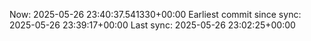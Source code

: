 Now: 2025-05-26 23:40:37.541330+00:00 Earliest commit since sync: 2025-05-26 23:39:17+00:00 Last sync: 2025-05-26 23:02:25+00:00
